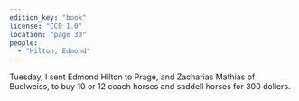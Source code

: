 ```yaml
---
edition_key: "book"
license: "CC0 1.0"
location: "page 30"
people:
  - "Hilton, Edmond"
---
```

Tuesday, I sent Edmond Hilton to Prage, and Zacharias
Mathias of Buelweiss, to buy 10 or 12 coach horses and
saddell horses for 300 dollers.
